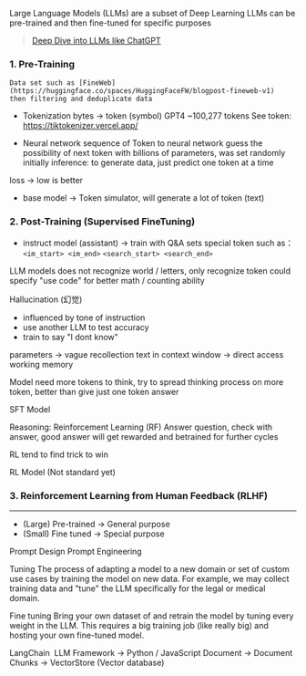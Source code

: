 Large Language Models (LLMs) are a subset of Deep Learning
LLMs can be pre-trained and then fine-tuned for specific purposes

> [Deep Dive into LLMs like ChatGPT](https://youtu.be/7xTGNNLPyMI?si=-zVK05j1ZUyNo76U)
### 1. Pre-Training
	Data set such as [FineWeb](https://huggingface.co/spaces/HuggingFaceFW/blogpost-fineweb-v1)
	then filtering and deduplicate data

 - Tokenization 
	bytes -> token (symbol)
	GPT4 ~100,277 tokens
	See token: https://tiktokenizer.vercel.app/

- Neural network
	sequence of Token to neural network
	guess the possibility of next token with billions of parameters, was set randomly initially
	inference: to generate data, just predict one token at a time

loss -> low is better
- base model → Token simulator, will generate a lot of token (text)

### 2. Post-Training (Supervised FineTuning)
- instruct model (assistant)  → train with Q&A sets
	special token such as：
		`<im_start> <im_end>`
		`<search_start> <search_end>`

LLM models does not recognize world / letters, only recognize token
could specify "use code" for better math / counting ability

Hallucination (幻觉)
- influenced by tone of instruction
- use another LLM to test accuracy 
- train to say "I dont know"

parameters → vague recollection
text in context window → direct access working memory

Model need more tokens to think, try to spread thinking process on more token, better than give just one token answer

SFT Model

Reasoning: 
Reinforcement Learning (RF)
Answer question, check with answer, good answer will get rewarded and betrained for further cycles

RL tend to find trick to win

RL Model (Not standard yet)

### 3. Reinforcement Learning from Human Feedback (RLHF)

---

- (Large) Pre-trained -> General purpose
- (Small) Fine tuned -> Special purpose 

Prompt Design
Prompt Engineering

Tuning
The process of adapting a model to a new domain or set of custom use cases by training the model on new data. For example, we may collect training data and "tune" the LLM specifically for the legal or medical domain.

Fine tuning
Bring your own dataset of and retrain the model by tuning every weight in the LLM. This requires a big training job (like really big) and hosting your own fine-tuned model.
  
LangChain 
LLM Framework -> Python / JavaScript
Document -> Document Chunks -> VectorStore (Vector database)

